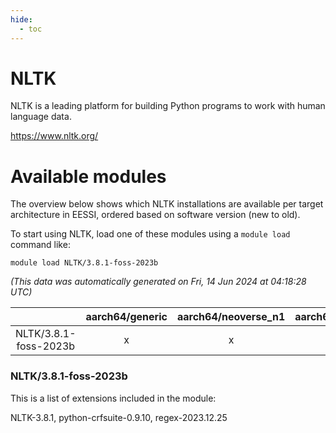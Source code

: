 ```yaml
---
hide:
  - toc
---
```


NLTK
====


NLTK is a leading platform for building Python programs to work with human language data.

https://www.nltk.org/
# Available modules


The overview below shows which NLTK installations are available per target architecture in EESSI, ordered based on software version (new to old).

To start using NLTK, load one of these modules using a `module load` command like:

```shell
module load NLTK/3.8.1-foss-2023b
```

*(This data was automatically generated on Fri, 14 Jun 2024 at 04:18:28 UTC)*  

| |aarch64/generic|aarch64/neoverse_n1|aarch64/neoverse_v1|x86_64/generic|x86_64/amd/zen2|x86_64/amd/zen3|x86_64/intel/haswell|x86_64/intel/skylake_avx512|
| :---: | :---: | :---: | :---: | :---: | :---: | :---: | :---: | :---: |
|NLTK/3.8.1-foss-2023b|x|x|x|x|x|x|x|x|


### NLTK/3.8.1-foss-2023b

This is a list of extensions included in the module:

NLTK-3.8.1, python-crfsuite-0.9.10, regex-2023.12.25